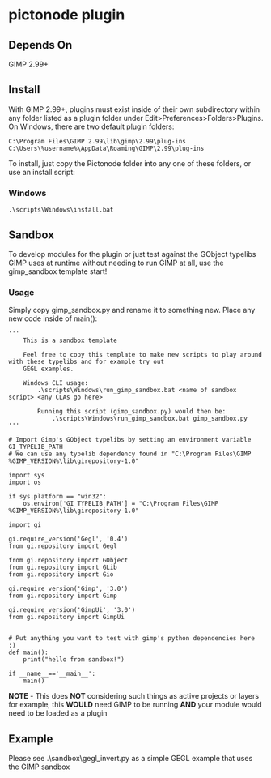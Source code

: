 # pictonode plugin

## Depends On

GIMP 2.99+

## Install

With GIMP 2.99+, plugins must exist inside of their own subdirectory within any folder listed as a plugin folder under Edit>Preferences>Folders>Plugins. On Windows, there are two default plugin folders:

```
C:\Program Files\GIMP 2.99\lib\gimp\2.99\plug-ins
C:\Users\%username%\AppData\Roaming\GIMP\2.99\plug-ins
```

To install, just copy the Pictonode folder into any one of these folders, or use an install script:

### Windows
```
.\scripts\Windows\install.bat
```

## Sandbox
To develop modules for the plugin or just test against the GObject typelibs GIMP uses at runtime without needing to run GIMP at all, use the gimp_sandbox template start!

### Usage
Simply copy gimp_sandbox.py and rename it to something new. Place any new code inside of main():
```
'''
    This is a sandbox template

    Feel free to copy this template to make new scripts to play around with these typelibs and for example try out
    GEGL examples.

    Windows CLI usage:
        .\scripts\Windows\run_gimp_sandbox.bat <name of sandbox script> <any CLAs go here>

        Running this script (gimp_sandbox.py) would then be:
            .\scripts\Windows\run_gimp_sandbox.bat gimp_sandbox.py
'''

# Import Gimp's GObject typelibs by setting an environment variable GI_TYPELIB_PATH
# We can use any typelib dependency found in "C:\Program Files\GIMP %GIMP_VERSION%\lib\girepository-1.0"

import sys
import os

if sys.platform == "win32":
    os.environ['GI_TYPELIB_PATH'] = "C:\Program Files\GIMP %GIMP_VERSION%\lib\girepository-1.0"

import gi

gi.require_version('Gegl', '0.4')
from gi.repository import Gegl

from gi.repository import GObject
from gi.repository import GLib
from gi.repository import Gio

gi.require_version('Gimp', '3.0')
from gi.repository import Gimp

gi.require_version('GimpUi', '3.0')
from gi.repository import GimpUi


# Put anything you want to test with gimp's python dependencies here :)
def main():
    print("hello from sandbox!")

if __name__=='__main__':
    main()
```

**NOTE** - This does **NOT** considering such things as active projects or layers for example, this **WOULD** need GIMP to be running **AND** your module would need to be loaded as a plugin

## Example
Please see .\sandbox\gegl_invert.py as a simple GEGL example that uses the GIMP sandbox